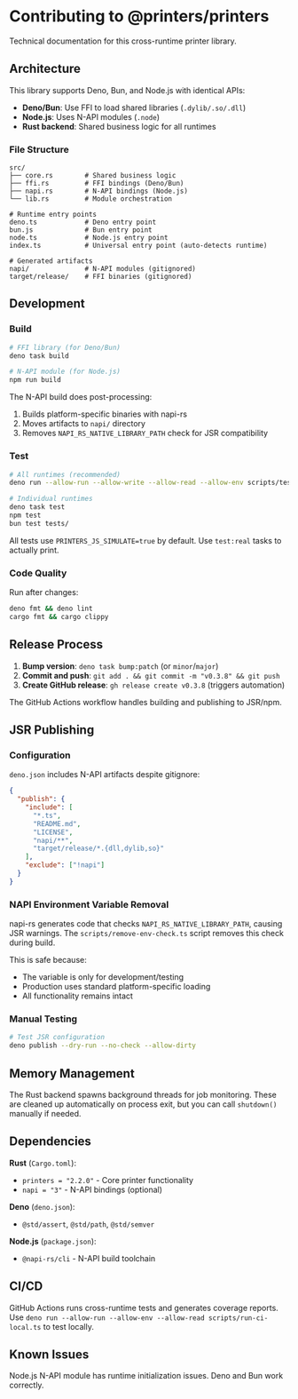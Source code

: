 # Contributing to @printers/printers

Technical documentation for this cross-runtime printer library.

## Architecture

This library supports Deno, Bun, and Node.js with identical APIs:

- **Deno/Bun**: Use FFI to load shared libraries (`.dylib/.so/.dll`)
- **Node.js**: Uses N-API modules (`.node`)
- **Rust backend**: Shared business logic for all runtimes

### File Structure

```
src/
├── core.rs        # Shared business logic
├── ffi.rs         # FFI bindings (Deno/Bun)
├── napi.rs        # N-API bindings (Node.js)
└── lib.rs         # Module orchestration

# Runtime entry points
deno.ts            # Deno entry point
bun.js             # Bun entry point  
node.ts            # Node.js entry point
index.ts           # Universal entry point (auto-detects runtime)

# Generated artifacts
napi/              # N-API modules (gitignored)
target/release/    # FFI binaries (gitignored)
```

## Development

### Build

```bash
# FFI library (for Deno/Bun)
deno task build

# N-API module (for Node.js) 
npm run build
```

The N-API build does post-processing:

1. Builds platform-specific binaries with napi-rs
2. Moves artifacts to `napi/` directory
3. Removes `NAPI_RS_NATIVE_LIBRARY_PATH` check for JSR compatibility

### Test

```bash
# All runtimes (recommended)
deno run --allow-run --allow-write --allow-read --allow-env scripts/test-all.ts

# Individual runtimes
deno task test
npm test
bun test tests/
```

All tests use `PRINTERS_JS_SIMULATE=true` by default. Use `test:real` tasks to
actually print.

### Code Quality

Run after changes:

```bash
deno fmt && deno lint
cargo fmt && cargo clippy
```

## Release Process

1. **Bump version**: `deno task bump:patch` (or `minor`/`major`)
2. **Commit and push**: `git add . && git commit -m "v0.3.8" && git push`
3. **Create GitHub release**: `gh release create v0.3.8` (triggers automation)

The GitHub Actions workflow handles building and publishing to JSR/npm.

## JSR Publishing

### Configuration

`deno.json` includes N-API artifacts despite gitignore:

```json
{
  "publish": {
    "include": [
      "*.ts",
      "README.md",
      "LICENSE",
      "napi/**",
      "target/release/*.{dll,dylib,so}"
    ],
    "exclude": ["!napi"]
  }
}
```

### NAPI Environment Variable Removal

napi-rs generates code that checks `NAPI_RS_NATIVE_LIBRARY_PATH`, causing JSR
warnings. The `scripts/remove-env-check.ts` script removes this check during
build.

This is safe because:

- The variable is only for development/testing
- Production uses standard platform-specific loading
- All functionality remains intact

### Manual Testing

```bash
# Test JSR configuration
deno publish --dry-run --no-check --allow-dirty
```

## Memory Management

The Rust backend spawns background threads for job monitoring. These are cleaned
up automatically on process exit, but you can call `shutdown()` manually if
needed.

## Dependencies

**Rust** (`Cargo.toml`):

- `printers = "2.2.0"` - Core printer functionality
- `napi = "3"` - N-API bindings (optional)

**Deno** (`deno.json`):

- `@std/assert`, `@std/path`, `@std/semver`

**Node.js** (`package.json`):

- `@napi-rs/cli` - N-API build toolchain

## CI/CD

GitHub Actions runs cross-runtime tests and generates coverage reports. Use
`deno run --allow-run --allow-env --allow-read scripts/run-ci-local.ts` to test
locally.

## Known Issues

Node.js N-API module has runtime initialization issues. Deno and Bun work
correctly.
